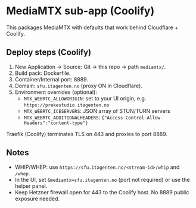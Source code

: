 # MediaMTX sub-app (Coolify)

This packages MediaMTX with defaults that work behind Cloudflare + Coolify.

## Deploy steps (Coolify)
1. New Application → Source: Git → this repo → path `mediamtx/`.
2. Build pack: Dockerfile.
3. Container/Internal port: 8889.
4. Domain: `sfu.itagenten.no` (proxy ON in Cloudflare).
5. Environment overrides (optional):
   - `MTX_WEBRTC_ALLOWORIGIN`: set to your UI origin, e.g. `https://prekestudio.itagenten.no`
   - `MTX_WEBRTC_ICESERVERS`: JSON array of STUN/TURN servers
   - `MTX_WEBRTC_ADDITIONALHEADERS`: `{"Access-Control-Allow-Headers":"content-type"}`

Traefik (Coolify) terminates TLS on 443 and proxies to port 8889.

## Notes
- WHIP/WHEP: use `https://sfu.itagenten.no/<stream-id>/whip` and `/whep`.
- In the UI, set `&mediamtx=sfu.itagenten.no` (port not required) or use the helper panel.
- Keep Hetzner firewall open for 443 to the Coolify host. No 8889 public exposure needed.
